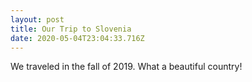 ```yaml
---
layout: post
title: Our Trip to Slovenia
date: 2020-05-04T23:04:33.716Z
---
```

We traveled in the fall of 2019. What a beautiful country!